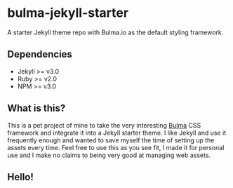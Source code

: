 # bulma-jekyll-starter
A starter Jekyll theme repo with Bulma.io as the default styling framework.

## Dependencies

* Jekyll >= v3.0
* Ruby >= v2.0
* NPM >= v3.0


## What is this?

This is a pet project of mine to take the very interesting [Bulma](http://bulma.io) CSS framework and integrate it into a Jekyll starter theme. I like Jekyll and use it frequently enough and wanted to save myself the time of setting up the assets every time. Feel free to use this as you see fit, I made it for personal use and I make no claims to being very good at managing web assets.

## Hello!
